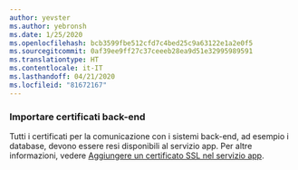 ```yaml
---
author: yevster
ms.author: yebronsh
ms.date: 1/25/2020
ms.openlocfilehash: bcb3599fbe512cfd7c4bed25c9a63122e1a2e0f5
ms.sourcegitcommit: 0af39ee9ff27c37ceeeb28ea9d51e32995989591
ms.translationtype: HT
ms.contentlocale: it-IT
ms.lasthandoff: 04/21/2020
ms.locfileid: "81672167"
---
```

### <a name="import-backend-certificates"></a>Importare certificati back-end

Tutti i certificati per la comunicazione con i sistemi back-end, ad esempio i database, devono essere resi disponibili al servizio app. Per altre informazioni, vedere [Aggiungere un certificato SSL nel servizio app](/azure/app-service/configure-ssl-certificate).
